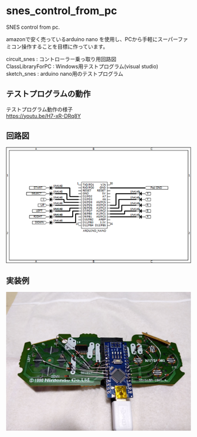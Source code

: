 # snes_control_from_pc
SNES control from pc.  

amazonで安く売っているarduino nano を使用し、PCから手軽にスーパーファミコン操作することを目標に作っています。  

circuit_snes       : コントローラー乗っ取り用回路図  
ClassLibraryForPC  : Windows用テストプログラム(visual studio)  
sketch_snes        : arduino nano用のテストプログラム  
  
  
## テストプログラムの動作  

テストプログラム動作の様子  
https://youtu.be/H7-xR-DRq8Y  
  
  
## 回路図  

![回路図](circuit_snes/circuit_snes.png)  
  
  
## 実装例  

![回路図](circuit_snes/example.jpg)  
  
  
